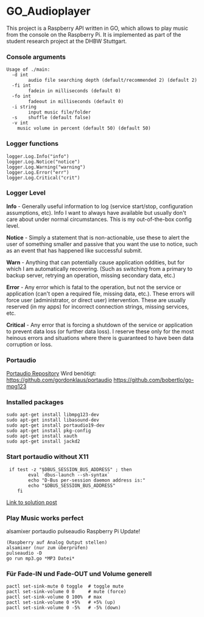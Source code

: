# GO_Audioplayer

This project is a Raspberry API written in GO, which allows to play music from the console on the Raspberry Pi. It is implemented as part of the student research project at the DHBW Stuttgart.

### Console arguments

```
Usage of ./main:
  -d int
    	audio file searching depth (default/recommended 2) (default 2)
  -fi int
    	fadein in milliseconds (default 0)
  -fo int
    	fadeout in milliseconds (default 0)
  -i string
    	input music file/folder
  -s	shuffle (default false)
  -v int
   	music volume in percent (default 50) (default 50)
```

### Logger functions
```
logger.Log.Info("info")
logger.Log.Notice("notice")
logger.Log.Warning("warning")
logger.Log.Error("err")
logger.Log.Critical("crit")
```

### Logger Level
**Info** - Generally useful information to log (service start/stop, configuration assumptions, etc). Info I want to always have available but usually don't care about under normal circumstances. This is my out-of-the-box config level.

**Notice** - Simply a statement that is non-actionable, use these to alert the user of something smaller and passive that you want the use to notice, such as an event that has happened like successful submit.

**Warn** - Anything that can potentially cause application oddities, but for which I am automatically recovering. (Such as switching from a primary to backup server, retrying an operation, missing secondary data, etc.)

**Error** - Any error which is fatal to the operation, but not the service or application (can't open a required file, missing data, etc.). These errors will force user (administrator, or direct user) intervention. These are usually reserved (in my apps) for incorrect connection strings, missing services, etc.

**Critical** - Any error that is forcing a shutdown of the service or application to prevent data loss (or further data loss). I reserve these only for the most heinous errors and situations where there is guaranteed to have been data corruption or loss.

### Portaudio

[Portaudio Repository](https://github.com/gordonklaus/portaudio)
Wird benötigt:
https://github.com/gordonklaus/portaudio
https://github.com/bobertlo/go-mpg123

### Installed packages

```
sudo apt-get install libmpg123-dev
sudo apt-get install libasound-dev
sudo apt-get install portaudio19-dev
sudo apt-get install pkg-config
sudo apt-get install xauth
sudo apt-get install jackd2
```

### Start portaudio without X11

```
 if test -z "$DBUS_SESSION_BUS_ADDRESS" ; then
        eval `dbus-launch --sh-syntax`
        echo "D-Bus per-session daemon address is:"
        echo "$DBUS_SESSION_BUS_ADDRESS"
    fi
```
[Link to solution post](https://bugs.debian.org/cgi-bin/bugreport.cgi?bug=690530)

### Play Music works perfect
alsamixer
portaudio
pulseaudio
Raspberry Pi Update!

```
(Raspberry auf Analog Output stellen)
alsamixer (nur zum überprüfen)
pulseaudio -D
go run mp3.go *MP3 Datei*

```

### Für Fade-IN und Fade-OUT und Volume generell
```
pactl set-sink-mute 0 toggle  # toggle mute
pactl set-sink-volume 0 0     # mute (force)
pactl set-sink-volume 0 100%  # max
pactl set-sink-volume 0 +5%   # +5% (up)
pactl set-sink-volume 0 -5%   # -5% (down)
```
